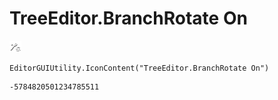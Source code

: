 # TreeEditor.BranchRotate On
![](/img/TreeEditor.BranchRotate%20On.png)

``` CSharp
EditorGUIUtility.IconContent("TreeEditor.BranchRotate On")
```
```
-5784820501234785511
```
